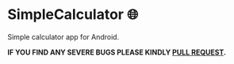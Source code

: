# SimpleCalculator :globe_with_meridians:

Simple calculator app for Android.

**IF YOU FIND ANY SEVERE BUGS PLEASE KINDLY [PULL REQUEST](https://github.com/mrmohim/Simple-Calculator/pulls).**

